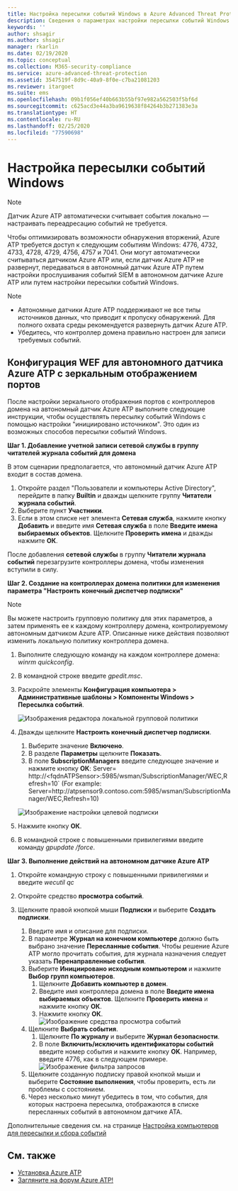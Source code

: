 ```yaml
---
title: Настройка пересылки событий Windows в Azure Advanced Threat Protection | Документы Майкрософт
description: Сведения о параметрах настройки пересылки событий Windows в Azure ATP
keywords: ''
author: shsagir
ms.author: shsagir
manager: rkarlin
ms.date: 02/19/2020
ms.topic: conceptual
ms.collection: M365-security-compliance
ms.service: azure-advanced-threat-protection
ms.assetid: 3547519f-8d9c-40a9-8f0e-c7ba21081203
ms.reviewer: itargoet
ms.suite: ems
ms.openlocfilehash: 09b1f056ef40b663b55bf97e982a562503f5bf6d
ms.sourcegitcommit: c625acd3e44a3ba9619638f84264b3b271383e3a
ms.translationtype: HT
ms.contentlocale: ru-RU
ms.lasthandoff: 02/25/2020
ms.locfileid: "77590698"
---
```

# <a name="configuring-windows-event-forwarding"></a>Настройка пересылки событий Windows

> [!NOTE]
> Датчик Azure ATP автоматически считывает события локально — настраивать переадресацию событий не требуется.

Чтобы оптимизировать возможности обнаружения вторжений, Azure ATP требуется доступ к следующим событиям Windows: 4776, 4732, 4733, 4728, 4729, 4756, 4757 и 7041. Они могут автоматически считываться датчиком Azure ATP или, если датчик Azure ATP не развернут, передаваться в автономный датчик Azure ATP путем настройки прослушивания событий SIEM в автономном датчике Azure ATP или путем настройки пересылки событий Windows.

> [!NOTE]
>
> - Автономные датчики Azure ATP поддерживают не все типы источников данных, что приводит к пропуску обнаружений. Для полного охвата среды рекомендуется развернуть датчик Azure ATP.
> - Убедитесь, что контроллер домена правильно настроен для записи требуемых событий.

## <a name="wef-configuration-for-azure-atp-standalone-sensors-with-port-mirroring"></a>Конфигурация WEF для автономного датчика Azure ATP с зеркальным отображением портов

После настройки зеркального отображения портов с контроллеров домена на автономный датчик Azure ATP выполните следующие инструкции, чтобы осуществлять пересылку событий Windows с помощью настройки "инициировано источником". Это один из возможных способов пересылки событий Windows.

**Шаг 1. Добавление учетной записи сетевой службы в группу читателей журнала событий для домена**

В этом сценарии предполагается, что автономный датчик Azure ATP входит в состав домена.

1. Откройте раздел "Пользователи и компьютеры Active Directory", перейдите в папку **Builtin** и дважды щелкните группу **Читатели журнала событий**.
1. Выберите пункт **Участники**.
1. Если в этом списке нет элемента **Сетевая служба**, нажмите кнопку **Добавить** и введите имя **Сетевая служба** в поле **Введите имена выбираемых объектов**. Щелкните **Проверить имена** и дважды нажмите **ОК**.

После добавления **сетевой службы** в группу **Читатели журнала событий** перезагрузите контроллеры домена, чтобы изменения вступили в силу.

**Шаг 2. Создание на контроллерах домена политики для изменения параметра "Настроить конечный диспетчер подписки"**

> [!Note]
> Вы можете настроить групповую политику для этих параметров, а затем применять ее к каждому контроллеру домена, контролируемому автономным датчиком Azure ATP. Описанные ниже действия позволяют изменить локальную политику контроллера домена.

1. Выполните следующую команду на каждом контроллере домена: *winrm quickconfig*.
1. В командной строке введите *gpedit.msc*.
1. Раскройте элементы **Конфигурация компьютера > Административные шаблоны > Компоненты Windows > Пересылка событий**.

   ![Изображения редактора локальной групповой политики](media/wef%201%20local%20group%20policy%20editor.png)

1. Дважды щелкните **Настроить конечный диспетчер подписки**.

    1. Выберите значение **Включено**.
    1. В разделе **Параметры** щелкните **Показать**.
    1. В поле **SubscriptionManagers** введите следующее значение и нажмите кнопку **ОК**:  Server= http\://\<fqdnATPSensor>:5985/wsman/SubscriptionManager/WEC,Refresh=10` (For example: Server=http\://atpsensor9.contoso.com:5985/wsman/SubscriptionManager/WEC,Refresh=10)

    ![Изображение настройки целевой подписки](media/wef%202%20config%20target%20sub%20manager.png)

1. Нажмите кнопку **ОК**.
1. В командной строке с повышенными привилегиями введите команду *gpupdate /force*.

**Шаг 3. Выполнение действий на автономном датчике Azure ATP**

1. Откройте командную строку с повышенными привилегиями и введите *wecutil qc*
1. Откройте средство **просмотра событий**.
1. Щелкните правой кнопкой мыши **Подписки** и выберите **Создать подписки**.

    1. Введите имя и описание для подписки.
    1. В параметре **Журнал на конечном компьютере** должно быть выбрано значение **Пересланные события**. Чтобы решение Azure ATP могло прочитать события, для журнала назначения следует указать **Перенаправленные события**.
    1. Выберите **Инициировано исходным компьютером** и нажмите **Выбор групп компьютеров**.
        1. Щелкните **Добавить компьютер в домен**.
        1. Введите имя контроллера домена в поле **Введите имена выбираемых объектов**. Щелкните **Проверить имена** и нажмите кнопку **ОК**.
        1. Нажмите кнопку **ОК**.
        ![Изображение средства просмотра событий](media/wef3%20event%20viewer.png)
    1. Щелкните **Выбрать события**.
        1. Щелкните **По журналу** и выберите **Журнал безопасности**.
        1. В поле **Включить/исключить идентификаторы событий** введите номер события и нажмите кнопку **OK**. Например, введите 4776, как в следующем примере.<br/>
        ![Изображение фильтра запросов](media/wef-4-query-filter.png)
    1. Щелкните созданную подписку правой кнопкой мыши и выберите **Состояние выполнения**, чтобы проверить, есть ли проблемы с состоянием.
    1. Через несколько минут убедитесь в том, что события, для которых настроена пересылка, отображаются в списке пересланных событий в автономном датчике ATA.

Дополнительные сведения см. на странице [Настройка компьютеров для пересылки и сбора событий](https://technet.microsoft.com/library/cc748890)

## <a name="see-also"></a>См. также

- [Установка Azure ATP](install-atp-step1.md)
- [Загляните на форум Azure ATP!](https://aka.ms/azureatpcommunity)

